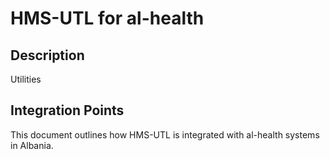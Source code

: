 # HMS-UTL for al-health

## Description

Utilities

## Integration Points

This document outlines how HMS-UTL is integrated with al-health systems in Albania.
